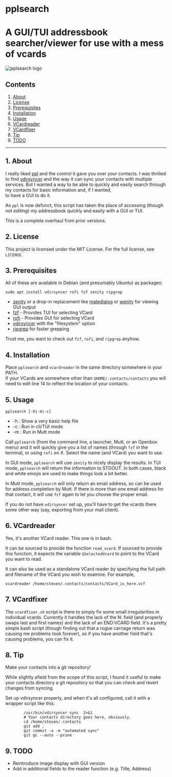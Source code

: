 pplsearch
==========

# A GUI/TUI addressbook searcher/viewer for use with a mess of vcards

![pplsearch logo](https://raw.githubusercontent.com/uriel1998/ppl_virdirsyncer_addysearch/master/pplsearch-open-graph.png "logo")

## Contents
 1. [About](#1-about)
 2. [License](#2-license)
 3. [Prerequisites](#3-prerequisites)
 4. [Installation](#4-installation)
 5. [Usage](#5-usage)
 6. [VCardreader](#6-vcardreader)
 7. [VCardfixer](#7-vcardfixer)
 8. [Tip](#8-tip)
 9. [TODO](#9-todo)

***
## 1. About 

I really liked [ppl](https://web.archive.org/web/20170610235714/http://ppladdressbook.org/) and the control it 
gave you over your contacts. I was thrilled to find [vdirsyncer](https://github.com/pimutils/vdirsyncer) 
and the way it can sync your contacts with multiple services. But I wanted a way to be able to 
quickly and easily search through my contacts for basic information and, if I wanted,  
to have a GUI to do it. 

As `ppl` is now defunct, this script has taken the place of accessing (though 
not *editing*) my addressbook quickly and easily with a GUI or TUI.

This is a complete overhaul from prior versions.

## 2. License

This project is licensed under the MIT License. For the full license, see `LICENSE`.

## 3. Prerequisites

All of these are available in Debian (and presumably Ubuntu) as packages:

`sudo apt install vdirsyncer rofi fzf zenity ripgrep`

* [zenity](https://help.gnome.org/users/zenity/stable/) or a drop-in replacement like [matedialog](https://github.com/mate-desktop/mate-dialogs) or 
[wenity](http://freecode.com/projects/wenity) for viewing GUI output
* [fzf](https://github.com/junegunn/fzf) - Provides TUI for selecting VCard
* [rofi](https://github.com/davatorium/rofi) - Provides GUI for selecting VCard
* [vdirsyncer](https://github.com/pimutils/vdirsyncer) with the "filesystem" option
* [ripgrep](https://github.com/BurntSushi/ripgrep) for faster grepping

Trust me, you want to check out `fzf`, `rofi`, and `ripgrep` anyhow.

## 4. Installation

Place `pplsearch` and `vcardreader` in the same directory somewhere in your PATH.  
If your VCards are somewhere other than `$HOME/.contacts/contacts` you will 
need to edit line 14 to reflect the location of your contacts.


## 5. Usage

`pplsearch [-h|-m|-c]`

* -h : Show a very basic help file
* -c : Run in cli/TUI mode 
* -m : Run in Mutt mode

Call `pplsearch` (from the command line, a launcher, Mutt, or an Openbox menu) 
and it will quickly give you a list of names (through `fzf` in the terminal, or 
using `rofi` on X. Select the name (and VCard) you want to use.

In GUI mode, `pplsearch` will use `zenity` to nicely display the results. In 
TUI mode, `pplsearch` will return the information to STDOUT.  In both cases, 
black and white emojis are used to make things look a bit better.

In Mutt mode, `pplsearch` will only return an email address, so can be used 
for address completion by Mutt. If there is more than one email address for 
that contact, it will use `fzf` again to let you choose the proper email.

If you do not have `vdirsyncer` set up, you'll have to get the vcards 
there some other way (say, exporting from your mail client).

## 6. VCardreader

Yes, it's another VCard reader. This one is in bash. 

It can be sourced to provide the function `read_vcard`. If sourced to provide 
this function, it expects the variable `$SelectedVcard` to point to the VCard 
you want to read. 

It can also be used as a standalone VCard reader by specifying the full path and 
filename of the VCard you wish to examine. For example,

`vcardreader /home/steven/.contacts/contacts/VCard_is_here.vcf`

## 7. VCardfixer

The `vcardfixer.sh` script is there to simply fix some small irregularities 
in individual vcards. Currently it handles the lack of the N: field (and 
properly swaps last and first names) and the lack of an END:VCARD field. 
It's a pretty simple bash script (though finding out that a rogue carriage 
return was causing me problems took forever), so if you have another field 
that's causing problems, you can fix it.

## 8. Tip

Make your contacts into a git repository!

While slightly afield from the scope of this script, I found it useful to 
make your contacts directory a git repository so that you can check and revert 
changes from syncing.  

Set up vdirsyncer properly, and when it's all configured, call it with a wrapper 
script like this:

```
		/usr/bin/vdirsyncer sync  2>&1
        # Your contacts directory goes here, obviously.
        cd /home/steven/.contacts
        git add .
        git commit -a -m "automated sync"
        git gc --auto --prune
```

## 9. TODO

* Reintroduce image display with GUI version
* Add in additional fields to the reader function (e.g. Title, Address)